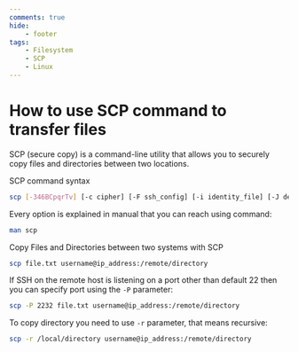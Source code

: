 ```yaml
---
comments: true
hide:
    - footer
tags:
    - Filesystem
    - SCP
    - Linux
---
```

# How to use SCP command to transfer files

SCP (secure copy) is a command-line utility that allows you to securely copy files and directories between two locations.

SCP command syntax

``` bash
scp [-346BCpqrTv] [-c cipher] [-F ssh_config] [-i identity_file] [-J destination] [-l limit] [-o ssh_option] [-P port] [-S program] source ... target
```

Every option is explained in manual that you can reach using command:

``` bash
man scp
```

Copy Files and Directories between two systems with SCP

``` bash
scp file.txt username@ip_address:/remote/directory
```

If SSH on the remote host is listening on a port other than default 22 then you can specify port using the `-P` parameter:

``` bash
scp -P 2232 file.txt username@ip_address:/remote/directory
```

To copy directory you need to use `-r` parameter, that means recursive:

``` bash
scp -r /local/directory username@ip_address:/remote/directory
```
